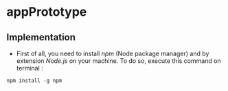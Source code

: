 # appPrototype
## Implementation
- First of all, you need to install _npm_ (Node package manager) and by extension _Node.js_ on your machine. To do so, execute this command on terminal :
```
npm install -g npm
```
